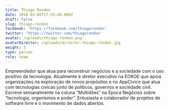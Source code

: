 ```yaml
---
title: Thiago Rondon
date: 2018-03-06T17:55:48.000Z
draft: false
slug: thiago-rondon
facebook: 'https://facebook.com/thiagorondon'
twitter: 'https://twitter.com/thiagorondon'
avatar: /uploads/thiago-rondon.png
avatarDirector: /uploads/director-thiago-rondon.jpg
weight: 3
type: person
role: team
---
```


Empreendedor que atua para reconstruir negócios e a sociedade com o uso positivo da tecnologia. Atualmente é diretor executivo na EOKOE que apoia organizações na exploração de novos propósitos e no AppCívico que atua com tecnologias cívicas junto de políticos, governos e sociedade civil. Escreve semanalmente na coluna “Multidões” na Época Negócios sobre “tecnologia, organismos e poder”. Entusiasta e colaborador de projetos de software livre e o movimento de dados abertos.
